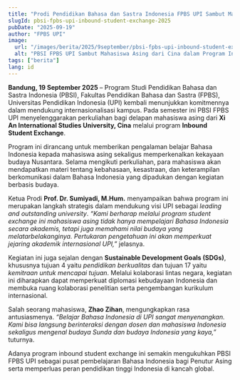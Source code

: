 ```yaml
---
title: "Prodi Pendidikan Bahasa dan Sastra Indonesia FPBS UPI Sambut Mahasiswa Asing dari Cina dalam Program Inbound Student Exchange"
slugId: pbsi-fpbs-upi-inbound-student-exchange-2025
pubDate: "2025-09-19"
author: "FPBS UPI"
image:
  url: "/images/berita/2025/9september/pbsi-fpbs-upi-inbound-student-exchange-2025.webp"
  alt: "PBSI FPBS UPI Sambut Mahasiswa Asing dari Cina dalam Program Inbound Student Exchange"
tags: ["berita"]
lang: id
---
```


**Bandung, 19 September 2025** – Program Studi Pendidikan Bahasa dan Sastra Indonesia (PBSI), Fakultas Pendidikan Bahasa dan Sastra (FPBS), Universitas Pendidikan Indonesia (UPI) kembali menunjukkan komitmennya dalam mendukung internasionalisasi kampus. Pada semester ini PBSI FPBS UPI menyelenggarakan perkuliahan bagi delapan mahasiswa asing dari **Xi An International Studies University, Cina** melalui program **Inbound Student Exchange**.  

Program ini dirancang untuk memberikan pengalaman belajar Bahasa Indonesia kepada mahasiswa asing sekaligus memperkenalkan kekayaan budaya Nusantara. Selama mengikuti perkuliahan, para mahasiswa akan mendapatkan materi tentang kebahasaan, kesastraan, dan keterampilan berkomunikasi dalam Bahasa Indonesia yang dipadukan dengan kegiatan berbasis budaya.  

Ketua Prodi **Prof. Dr. Sumiyadi, M.Hum.** menyampaikan bahwa program ini merupakan langkah strategis dalam mendukung visi UPI sebagai *leading and outstanding university*. *“Kami berharap melalui program student exchange ini mahasiswa asing tidak hanya mempelajari Bahasa Indonesia secara akademis, tetapi juga memahami nilai budaya yang melatarbelakanginya. Pertukaran pengetahuan ini akan memperkuat jejaring akademik internasional UPI,”* jelasnya.  

Kegiatan ini juga sejalan dengan **Sustainable Development Goals (SDGs)**, khususnya tujuan 4 yaitu *pendidikan berkualitas* dan tujuan 17 yaitu *kemitraan untuk mencapai tujuan*. Melalui kolaborasi lintas negara, kegiatan ini diharapkan dapat memperkuat diplomasi kebudayaan Indonesia dan membuka ruang kolaborasi penelitian serta pengembangan kurikulum internasional.  

Salah seorang mahasiswa, **Zhao Zihan**, mengungkapkan rasa antusiasmenya. *“Belajar Bahasa Indonesia di UPI sangat menyenangkan. Kami bisa langsung berinteraksi dengan dosen dan mahasiswa Indonesia sekaligus mengenal budaya Sunda dan budaya Indonesia yang kaya,”* tuturnya.  

Adanya program inbound student exchange ini semakin mengukuhkan PBSI FPBS UPI sebagai pusat pembelajaran Bahasa Indonesia bagi Penutur Asing serta memperluas peran pendidikan tinggi Indonesia di kancah global.  